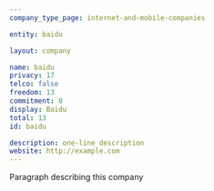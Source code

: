 ```yaml
---
company_type_page: internet-and-mobile-companies

entity: baidu

layout: company

name: baidu
privacy: 17
telco: false
freedom: 13
commitment: 0
display: Baidu
total: 13
id: baidu

description: one-line description
website: http://example.com
---
```


Paragraph describing this company
